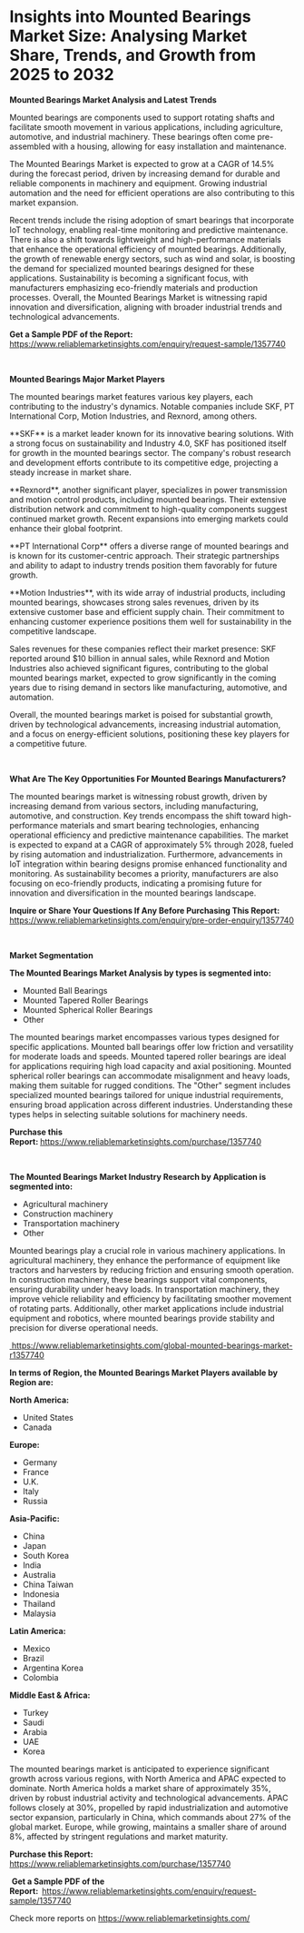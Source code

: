 <p><h1>Insights into Mounted Bearings Market Size: Analysing Market Share, Trends, and Growth from 2025 to 2032</h1></p><p><strong>Mounted Bearings Market Analysis and Latest Trends</strong></p>
<p><p>Mounted bearings are components used to support rotating shafts and facilitate smooth movement in various applications, including agriculture, automotive, and industrial machinery. These bearings often come pre-assembled with a housing, allowing for easy installation and maintenance. </p><p>The Mounted Bearings Market is expected to grow at a CAGR of 14.5% during the forecast period, driven by increasing demand for durable and reliable components in machinery and equipment. Growing industrial automation and the need for efficient operations are also contributing to this market expansion. </p><p>Recent trends include the rising adoption of smart bearings that incorporate IoT technology, enabling real-time monitoring and predictive maintenance. There is also a shift towards lightweight and high-performance materials that enhance the operational efficiency of mounted bearings. Additionally, the growth of renewable energy sectors, such as wind and solar, is boosting the demand for specialized mounted bearings designed for these applications. Sustainability is becoming a significant focus, with manufacturers emphasizing eco-friendly materials and production processes. Overall, the Mounted Bearings Market is witnessing rapid innovation and diversification, aligning with broader industrial trends and technological advancements.</p></p>
<p><strong>Get a Sample PDF of the Report:&nbsp;</strong> <a href="https://www.reliablemarketinsights.com/enquiry/request-sample/1357740?utm_campaign=2441&utm_medium=2&utm_source=Github&utm_content=ia&utm_term=08042025&utm_id=mounted-bearings">https://www.reliablemarketinsights.com/enquiry/request-sample/1357740</a></p>
<p>&nbsp;</p>
<p><strong>Mounted Bearings Major Market Players</strong></p>
<p><p>The mounted bearings market features various key players, each contributing to the industry's dynamics. Notable companies include SKF, PT International Corp, Motion Industries, and Rexnord, among others.</p><p>**SKF** is a market leader known for its innovative bearing solutions. With a strong focus on sustainability and Industry 4.0, SKF has positioned itself for growth in the mounted bearings sector. The company's robust research and development efforts contribute to its competitive edge, projecting a steady increase in market share.</p><p>**Rexnord**, another significant player, specializes in power transmission and motion control products, including mounted bearings. Their extensive distribution network and commitment to high-quality components suggest continued market growth. Recent expansions into emerging markets could enhance their global footprint.</p><p>**PT International Corp** offers a diverse range of mounted bearings and is known for its customer-centric approach. Their strategic partnerships and ability to adapt to industry trends position them favorably for future growth.</p><p>**Motion Industries**, with its wide array of industrial products, including mounted bearings, showcases strong sales revenues, driven by its extensive customer base and efficient supply chain. Their commitment to enhancing customer experience positions them well for sustainability in the competitive landscape.</p><p>Sales revenues for these companies reflect their market presence: SKF reported around $10 billion in annual sales, while Rexnord and Motion Industries also achieved significant figures, contributing to the global mounted bearings market, expected to grow significantly in the coming years due to rising demand in sectors like manufacturing, automotive, and automation.</p><p>Overall, the mounted bearings market is poised for substantial growth, driven by technological advancements, increasing industrial automation, and a focus on energy-efficient solutions, positioning these key players for a competitive future.</p></p>
<p>&nbsp;</p>
<p><strong>What Are The Key Opportunities For Mounted Bearings Manufacturers?</strong></p>
<p><p>The mounted bearings market is witnessing robust growth, driven by increasing demand from various sectors, including manufacturing, automotive, and construction. Key trends encompass the shift toward high-performance materials and smart bearing technologies, enhancing operational efficiency and predictive maintenance capabilities. The market is expected to expand at a CAGR of approximately 5% through 2028, fueled by rising automation and industrialization. Furthermore, advancements in IoT integration within bearing designs promise enhanced functionality and monitoring. As sustainability becomes a priority, manufacturers are also focusing on eco-friendly products, indicating a promising future for innovation and diversification in the mounted bearings landscape.</p></p>
<p><strong>Inquire or Share Your Questions If Any Before Purchasing This Report:</strong> <a href="https://www.reliablemarketinsights.com/enquiry/pre-order-enquiry/1357740?utm_campaign=2441&utm_medium=2&utm_source=Github&utm_content=ia&utm_term=08042025&utm_id=mounted-bearings">https://www.reliablemarketinsights.com/enquiry/pre-order-enquiry/1357740</a></p>
<p>&nbsp;</p>
<p><strong>Market Segmentation</strong></p>
<p><strong>The Mounted Bearings Market Analysis by types is segmented into:</strong></p>
<p><ul><li>Mounted Ball Bearings</li><li>Mounted Tapered Roller Bearings</li><li>Mounted Spherical Roller Bearings</li><li>Other</li></ul></p>
<p><p>The mounted bearings market encompasses various types designed for specific applications. Mounted ball bearings offer low friction and versatility for moderate loads and speeds. Mounted tapered roller bearings are ideal for applications requiring high load capacity and axial positioning. Mounted spherical roller bearings can accommodate misalignment and heavy loads, making them suitable for rugged conditions. The "Other" segment includes specialized mounted bearings tailored for unique industrial requirements, ensuring broad application across different industries. Understanding these types helps in selecting suitable solutions for machinery needs.</p></p>
<p><strong>Purchase this Report:&nbsp;</strong><a href="https://www.reliablemarketinsights.com/purchase/1357740?utm_campaign=2441&utm_medium=2&utm_source=Github&utm_content=ia&utm_term=08042025&utm_id=mounted-bearings">https://www.reliablemarketinsights.com/purchase/1357740</a></p>
<p>&nbsp;</p>
<p><strong>The Mounted Bearings Market Industry Research by Application is segmented into:</strong></p>
<p><ul><li>Agricultural machinery</li><li>Construction machinery</li><li>Transportation machinery</li><li>Other</li></ul></p>
<p><p>Mounted bearings play a crucial role in various machinery applications. In agricultural machinery, they enhance the performance of equipment like tractors and harvesters by reducing friction and ensuring smooth operation. In construction machinery, these bearings support vital components, ensuring durability under heavy loads. In transportation machinery, they improve vehicle reliability and efficiency by facilitating smoother movement of rotating parts. Additionally, other market applications include industrial equipment and robotics, where mounted bearings provide stability and precision for diverse operational needs.</p></p>
<p><a href="https://www.reliablemarketinsights.com/global-mounted-bearings-market-r1357740?utm_campaign=2441&utm_medium=2&utm_source=Github&utm_content=ia&utm_term=08042025&utm_id=mounted-bearings">&nbsp;https://www.reliablemarketinsights.com/global-mounted-bearings-market-r1357740</a></p>
<p><strong>In terms of Region, the Mounted Bearings Market Players available by Region are:</strong></p>
<p>
    <p> <strong> North America: </strong>
        <ul>
            <li>United States</li>
            <li>Canada</li>
        </ul>
        </p> 
    <p> <strong> Europe: </strong>
        <ul>
            <li>Germany</li>
            <li>France</li>
            <li>U.K.</li>
            <li>Italy</li>
            <li>Russia</li>
        </ul>
        </p> 
    <p> <strong> Asia-Pacific: </strong>
        <ul>
            <li>China</li>
            <li>Japan</li>
            <li>South Korea</li>
            <li>India</li>
            <li>Australia</li>
            <li>China Taiwan</li>
            <li>Indonesia</li>
            <li>Thailand</li>
            <li>Malaysia</li>
        </ul>
        </p> 
    <p> <strong> Latin America: </strong>
        <ul>
            <li>Mexico</li>
            <li>Brazil</li>
            <li>Argentina Korea</li>
            <li>Colombia</li>
        </ul>
        </p> 
    <p> <strong> Middle East & Africa: </strong>
        <ul>
            <li>Turkey</li>
            <li>Saudi</li>
            <li>Arabia</li>
            <li>UAE</li>
            <li>Korea</li>
        </ul>
    </p>
    </p>
<p><p>The mounted bearings market is anticipated to experience significant growth across various regions, with North America and APAC expected to dominate. North America holds a market share of approximately 35%, driven by robust industrial activity and technological advancements. APAC follows closely at 30%, propelled by rapid industrialization and automotive sector expansion, particularly in China, which commands about 27% of the global market. Europe, while growing, maintains a smaller share of around 8%, affected by stringent regulations and market maturity.</p></p>
<p><strong>Purchase this Report: </strong><a href="https://www.reliablemarketinsights.com/purchase/1357740?utm_campaign=2441&utm_medium=2&utm_source=Github&utm_content=ia&utm_term=08042025&utm_id=mounted-bearings">https://www.reliablemarketinsights.com/purchase/1357740</a></p>
<p>&nbsp;<strong>Get a Sample PDF of the Report:&nbsp;&nbsp;</strong><a href="https://www.reliablemarketinsights.com/enquiry/request-sample/1357740?utm_campaign=2441&utm_medium=2&utm_source=Github&utm_content=ia&utm_term=08042025&utm_id=mounted-bearings">https://www.reliablemarketinsights.com/enquiry/request-sample/1357740</a></p>
<p><strong></strong></p>
<p>Check more reports on <a href="https://www.reliablemarketinsights.com/?utm_campaign=2441&utm_medium=2&utm_source=Github&utm_content=ia&utm_term=08042025&utm_id=mounted-bearings">https://www.reliablemarketinsights.com/</a></p>